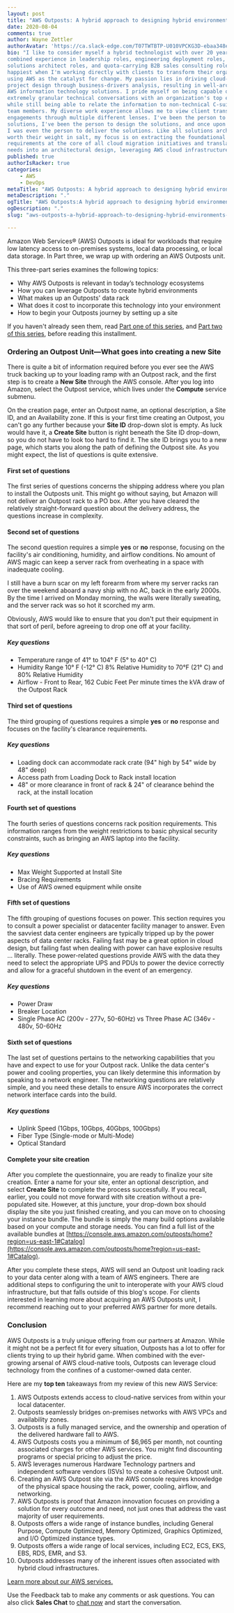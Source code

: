 ```yaml
---
layout: post
title: "AWS Outposts: A hybrid approach to designing hybrid environments&mdash;Part Three"
date: 2020-08-04
comments: true
author: Wayne Zettler
authorAvatar: 'https://ca.slack-edge.com/T07TWTBTP-U010VPCKG3D-ebaa348e7951-512'
bio: "I like to consider myself a hybrid technologist with over 20 years of
combined experience in leadership roles, engineering deployment roles, pre-sales
solutions architect roles, and quota-carrying B2B sales consulting roles. I am
happiest when I'm working directly with clients to transform their organizations
using AWS as the catalyst for change. My passion lies in driving cloud-based
project design through business-drivers analysis, resulting in well-architected
AWS information technology solutions. I pride myself on being capable of having
extremely granular technical conversations with an organization's top engineers,
while still being able to relate the information to non-technical C-suite executive
team members. My diverse work experience allows me to view client transformation
engagements through multiple different lenses. I've been the person to sell the
solutions, I've been the person to design the solutions, and once upon a time,
I was even the person to deliver the solutions. Like all solutions architects
worth their weight in salt, my focus is on extracting the foundational business
requirements at the core of all cloud migration initiatives and translating those
needs into an architectural design, leveraging AWS cloud infrastructure."
published: true
authorIsRacker: true
categories:
    - AWS
    - DevOps
metaTitle: "AWS Outposts: A hybrid approach to designing hybrid environments&mdash;Part Three"
metaDescription: "."
ogTitle: "AWS Outposts:A hybrid approach to designing hybrid environments&mdash;Part Three"
ogDescription: "."
slug: "aws-outposts-a-hybrid-approach-to-designing-hybrid-environments-part-three"

---
```


Amazon Web Services&reg; (AWS) Outposts is ideal for workloads that require low
latency access to on-premises systems, local data processing, or local data
storage. In Part three, we wrap up with ordering an AWS Outposts unit.

<!--more-->

This three-part series examines the following topics:

- Why AWS Outposts is relevant in today’s technology ecosystems
- How you can leverage Outposts to create hybrid environments
- What makes up an Outposts' data rack
- What does it cost to incorporate this technology into your environment
- How to begin your Outposts journey by setting up a site

If you haven't already seen them, read
[Part one of this series](https://docs.rackspace.com/blog/aws-outposts-a-hybrid-approach-to-designing-hybrid-environments-part-one/),
and
[Part two of this series](https://docs.rackspace.com/blog/aws-outposts-a-hybrid-approach-to-designing-hybrid-environments-part-two/),
before reading this installment.

### Ordering an Outpost Unit&mdash;What goes into creating a new Site

There is quite a bit of information required before you ever see the AWS truck
backing up to your loading ramp with an Outpost rack, and the first step is
to create a **New Site** through the AWS console. After you log into Amazon,
select the Outpost service, which lives under the **Compute** service submenu.

On the creation page, enter an Outpost name, an optional description, a Site ID,
and an Availability zone. If this is your first time creating an Outpost, you
can't go any further because your **Site ID** drop-down slot is empty. As luck
would have it, a **Create Site** button is right beneath the Site ID drop-down,
so you do not have to look too hard to find it. The site ID brings you to a new
page, which starts you along the path of defining the Outpost site. As you might
expect, the list of questions is quite extensive.

#### First set of questions

The first series of questions concerns the shipping address where you plan to
install the Outposts unit. This might go without saying, but Amazon will not
deliver an Outpost rack to a PO box. After you have cleared the relatively
straight-forward question about the delivery address, the questions increase in
complexity.

#### Second set of questions

The second question requires a simple **yes** or **no** response, focusing on
the facility's air conditioning, humidity, and airflow conditions. No amount of
AWS magic can keep a server rack from overheating in a space with inadequate
cooling.

I still have a burn scar on my left forearm from where my server racks ran over
the weekend aboard a navy ship with no AC, back in the early 2000s. By the time
I arrived on Monday morning, the walls were literally sweating, and the server
rack was so hot it scorched my arm.

Obviously, AWS would like to ensure that you don't put their equipment in that
sort of peril, before agreeing to drop one off at your facility.

##### Key questions

- Temperature range of 41° to 104° F (5° to 40° C)
- Humidity Range 10° F (-12° C) 8% Relative Humidity to 70°F (21° C) and 80%
  Relative Humidity
- Airflow - Front to Rear, 162 Cubic Feet Per minute times the kVA draw of the
  Outpost Rack

#### Third set of questions

The third grouping of questions requires a simple **yes** or **no** response and focuses on the facility's clearance requirements.

##### Key questions

- Loading dock can accommodate rack crate (94" high by 54" wide by 48" deep)
- Access path from Loading Dock to Rack install location
- 48" or more clearance in front of rack & 24" of clearance behind the rack, at
  the install location

#### Fourth set of questions

The fourth series of questions concerns rack position requirements. This
information ranges from the weight restrictions to basic physical security
constraints, such as bringing an AWS laptop into the facility.

##### Key questions

- Max Weight Supported at Install Site
- Bracing Requirements
- Use of AWS owned equipment while onsite

#### Fifth set of questions

The fifth grouping of questions focuses on power. This section requires you to
consult a power specialist or datacenter facility manager to answer. Even the
savviest data center engineers are typically tripped up by the power aspects of
data center racks. Failing fast may be a great option in cloud design, but
failing fast when dealing with power can have explosive results … literally.
These power-related questions provide AWS with the data they need to select the
appropriate UPS and PDUs to power the device correctly and allow for a graceful
shutdown in the event of an emergency.

##### Key questions

- Power Draw
- Breaker Location
- Single Phase AC (200v - 277v, 50-60Hz) vs Three Phase AC (346v - 480v, 50-60Hz

#### Sixth set of questions

The last set of questions pertains to the networking capabilities that you have
and expect to use for your Outpost rack. Unlike the data center's power and
cooling properties, you can likely determine this information by speaking to a
network engineer. The networking questions are relatively simple, and you need
these details to ensure AWS incorporates the correct network interface cards
into the build.

##### Key questions

- Uplink Speed (1Gbps, 10Gbps, 40Gbps, 100Gbps)
- Fiber Type (Single-mode or Multi-Mode)
- Optical Standard

#### Complete your site creation

After you complete the questionnaire, you are ready to finalize your site creation.
Enter a name for your site, enter an optional description, and select **Create Site**
to complete the process successfully. If you recall, earlier, you could not move
forward with site creation without a pre-populated site. However, at this
juncture, your drop-down box should display the site you just finished creating,
and you can move on to choosing your instance bundle. The bundle is simply the
many build options available based on your compute and storage needs. You can
find a full list of the available bundles at
[https://console.aws.amazon.com/outposts/home?region=us-east-1#Catalog](https://console.aws.amazon.com/outposts/home?region=us-east-1#Catalog).

After you complete these steps, AWS will send an Outpost unit loading rack to
your data center along with a team of AWS engineers. There are additional steps
to configuring the unit to interoperate with your AWS cloud infrastructure, but
that falls outside of this blog's scope. For clients interested in learning more
about acquiring an AWS Outposts unit, I recommend reaching out to your preferred
AWS partner for more details.

### Conclusion

AWS Outposts is a truly unique offering from our partners at Amazon. While it
might not be a perfect fit for every situation, Outposts has a lot to offer for
clients trying to up their hybrid game. When combined with the ever-growing
arsenal of AWS cloud-native tools, Outposts can leverage cloud technology from
the confines of a customer-owned data center.

Here are my **top ten** takeaways from my review of this new AWS Service:

1. AWS Outposts extends access to cloud-native services from within your local datacenter.
2. Outposts seamlessly bridges on-premises networks with AWS VPCs and availability zones.
3. Outposts is a fully managed service, and the ownership and operation of the delivered hardware fall to AWS.
4. AWS Outposts costs you a minimum of $6,965 per month, not counting associated charges for other AWS services. You might find discounting programs or special pricing to adjust the price.
5. AWS leverages numerous Hardware Technology partners and independent software vendors (ISVs) to create a cohesive Outpost unit.
6. Creating an AWS Outpost site via the AWS console requires knowledge of the physical space housing the rack, power, cooling, airflow, and networking.
7. AWS Outposts is proof that Amazon innovation focuses on providing a solution for every outcome and need, not just ones that address the vast majority of user requirements.
8. Outposts offers a wide range of instance bundles, including General Purpose, Compute Optimized, Memory Optimized, Graphics Optimized, and I/O Optimized instance types.
9. Outposts offers a wide range of local services,  including EC2, ECS, EKS, EBS, RDS, EMR, and S3.
10. Outposts addresses many of the inherent issues often associated with hybrid cloud infrastructures.

<a class="cta teal" id="cta" href="https://www.rackspace.com/managed-aws">Learn more about our AWS services.</a>

Use the Feedback tab to make any comments or ask questions. You can also click
**Sales Chat** to [chat now](https://www.rackspace.com/) and start the conversation.
